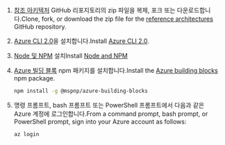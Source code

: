 1. <span data-ttu-id="e0a86-101">[참조 아키텍처](https://github.com/mspnp/reference-architectures) GitHub 리포지토리의 zip 파일을 복제, 포크 또는 다운로드합니다.</span><span class="sxs-lookup"><span data-stu-id="e0a86-101">Clone, fork, or download the zip file for the [reference architectures](https://github.com/mspnp/reference-architectures) GitHub repository.</span></span>

2. <span data-ttu-id="e0a86-102">[Azure CLI 2.0](/cli/azure/install-azure-cli?view=azure-cli-latest)을 설치합니다.</span><span class="sxs-lookup"><span data-stu-id="e0a86-102">Install [Azure CLI 2.0](/cli/azure/install-azure-cli?view=azure-cli-latest).</span></span>

3. <span data-ttu-id="e0a86-103">[Node 및 NPM](https://nodejs.org/en/download/) 설치</span><span class="sxs-lookup"><span data-stu-id="e0a86-103">Install [Node and NPM](https://nodejs.org/en/download/)</span></span>

4. <span data-ttu-id="e0a86-104">[Azure 빌딩 블록](https://github.com/mspnp/template-building-blocks/wiki/Install-Azure-Building-Blocks) npm 패키지를 설치합니다.</span><span class="sxs-lookup"><span data-stu-id="e0a86-104">Install the [Azure building blocks](https://github.com/mspnp/template-building-blocks/wiki/Install-Azure-Building-Blocks) npm package.</span></span>

   ```bash
   npm install -g @mspnp/azure-building-blocks
   ```

5. <span data-ttu-id="e0a86-105">명령 프롬프트, bash 프롬프트 또는 PowerShell 프롬프트에서 다음과 같은 Azure 계정에 로그인합니다.</span><span class="sxs-lookup"><span data-stu-id="e0a86-105">From a command prompt, bash prompt, or PowerShell prompt, sign into your Azure account as follows:</span></span>

   ```bash
   az login
   ```
